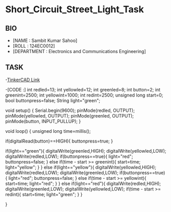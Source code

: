 # Short_Circuit_Street_Light_Task


## BIO
- [NAME : Sambit Kumar Sahoo]
- [ROLL : 124EC0012]
- [DEPARTMENT : Electronics and Communications Engineering]

## TASK
-[TinkerCAD Link](https://www.tinkercad.com/things/ipNdsOq9TZl-shortcircuittask124ec0012?sharecode=VumglJ95_jBoMZalGJHDlCMsYqRoLo2Bgrbbj9X5aVs)

-[CODE :]
int redled=13;
int yellowled=12;
int greenled=8;
int button=2;
int greenint=2500;
int yellowint=1000;
int redint=2500;
unsigned long start=0;
bool buttonpress=false;
String light="green";

void setup()
{
  Serial.begin(9600);
  pinMode(redled, OUTPUT);
  pinMode(yellowled, OUTPUT);
  pinMode(greenled, OUTPUT);
  pinMode(button, INPUT_PULLUP);
}

void loop()
{
  unsigned long time=millis();
  
  if(digitalRead(button)==HIGH){
    buttonpress=true;
  }
  
  if(light=="green"){
    digitalWrite(greenled,HIGH);
    digitalWrite(yellowled,LOW);
    digitalWrite(redled,LOW);
    if(buttonpress==true){
      light="red";
      buttonpress=false;
    }
    else if(time - start >= greenint){
      start=time;
      light="yellow";
    }
  }
  else if(light=="yellow"){
    digitalWrite(yellowled,HIGH);
    digitalWrite(redled,LOW);
    digitalWrite(greenled,LOW);
    if(buttonpress==true){
      light="red";
      buttonpress=false;
    }
    else if(time - start >= yellowint){
      start=time;
      light="red";
    }
  }
  else if(light=="red"){
    digitalWrite(redled,HIGH);
    digitalWrite(greenled,LOW);
    digitalWrite(yellowled,LOW);
    if(time - start >= redint){
      start=time;
      light="green";
    }
  }
  
}

